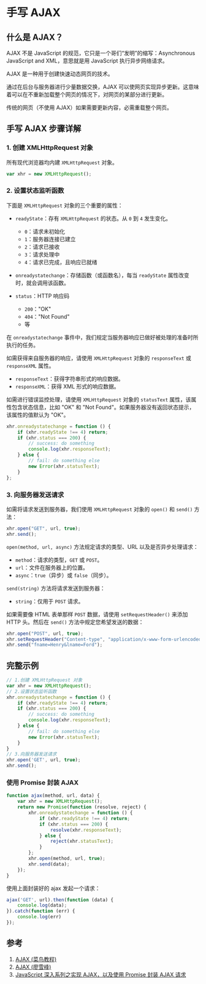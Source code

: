 # 手写 AJAX

## 什么是 AJAX？

AJAX 不是 JavaScript 的规范，它只是一个哥们“发明”的缩写：Asynchronous JavaScript and XML，意思就是用 JavaScript 执行异步网络请求。

AJAX 是一种用于创建快速动态网页的技术。

通过在后台与服务器进行少量数据交换，AJAX 可以使网页实现异步更新。这意味着可以在不重新加载整个网页的情况下，对网页的某部分进行更新。

传统的网页（不使用 AJAX）如果需要更新内容，必需重载整个网页。

## 手写 AJAX 步骤详解

### 1. 创建 XMLHttpRequest 对象

所有现代浏览器均内建 `XMLHttpRequest` 对象。

```javascript
var xhr = new XMLHttpRequest();
```

### 2. 设置状态监听函数

下面是 `XMLHttpRequest` 对象的三个重要的属性：

* `readyState`：存有 `XMLHttpRequest` 的状态。从 `0` 到 `4` 发生变化。
  * `0`：请求未初始化
  * `1`：服务器连接已建立
  * `2`：请求已接收
  * `3`：请求处理中
  * `4`：请求已完成，且响应已就绪

* `onreadystatechange`：存储函数（或函数名），每当 `readyState` 属性改变时，就会调用该函数。

* `status`：HTTP 响应码
  * `200`："OK"
  * `404`："Not Found"
  * 等

在 `onreadystatechange` 事件中，我们规定当服务器响应已做好被处理的准备时所执行的任务。

如需获得来自服务器的响应，请使用 `XMLHttpRequest` 对象的 `responseText` 或 `responseXML` 属性。

* `responseText`：获得字符串形式的响应数据。
* `responseXML`：获得 XML 形式的响应数据。

如需进行错误监控处理，请使用 `XMLHttpRequest` 对象的 `statusText` 属性，该属性包含状态信息，比如 "OK" 和 "Not Found"。如果服务器没有返回状态提示，该属性的值默认为 "OK"。

```javascript
xhr.onreadystatechange = function () {
    if (xhr.readyState !== 4) return;
    if (xhr.status === 200) {
        // success: do something
        console.log(xhr.responseText);
    } else {
        // fail: do something else
        new Error(xhr.statusText);
    }
};
```

### 3. 向服务器发送请求

如需将请求发送到服务器，我们使用 `XMLHttpRequest` 对象的 `open()` 和 `send()` 方法：

```javascript
xhr.open("GET", url, true);
xhr.send();
```

`open(method, url, async)` 方法规定请求的类型、URL 以及是否异步处理请求：

* `method`：请求的类型，`GET` 或 `POST`。
* `url`：文件在服务器上的位置。
* `async`：`true`（异步）或 `false`（同步）。

`send(string)` 方法将请求发送到服务器：

* `string`：仅用于 `POST` 请求。

如果需要像 HTML 表单那样 `POST` 数据，请使用 `setRequestHeader()` 来添加 HTTP 头。然后在 `send()` 方法中规定您希望发送的数据：

```javascript
xhr.open("POST", url, true); 
xhr.setRequestHeader("Content-type", "application/x-www-form-urlencoded"); 
xhr.send("fname=Henry&lname=Ford");
```

## 完整示例

```javascript
// 1.创建 XMLHttpRequest 对象
var xhr = new XMLHttpRequest();
// 2.设置状态监听函数
xhr.onreadystatechange = function () {
    if (xhr.readyState !== 4) return;
    if (xhr.status === 200) {
        // success: do something
        console.log(xhr.responseText);
    } else {
        // fail: do something else
        new Error(xhr.statusText);
    }
}
// 3.向服务器发送请求
xhr.open('GET', url, true);
xhr.send();
```

### 使用 Promise 封装 AJAX

```javascript
function ajax(method, url, data) {
    var xhr = new XMLHttpRequest();
    return new Promise(function (resolve, reject) {
        xhr.onreadystatechange = function () {
            if (xhr.readyState !== 4) return;
            if (xhr.status === 200) {
                resolve(xhr.responseText);
            } else {
                reject(xhr.statusText);
            }
        };
        xhr.open(method, url, true);
        xhr.send(data);
    });
}
```

使用上面封装好的 ajax 发起一个请求：

```javascript
ajax('GET', url).then(function (data) {
    console.log(data);
}).catch(function (err) {
    console.log(err)
});
```

## 参考

1. [AJAX (菜鸟教程)](https://www.runoob.com/ajax/ajax-tutorial.html)
2. [AJAX (廖雪峰)](https://liaoxuefeng.com/books/javascript/browser/ajax/index.html)
3. [JavaScript 深入系列之实现 AJAX，以及使用 Promise 封装 AJAX 请求](https://github.com/yuanyuanbyte/Blog/issues/108)